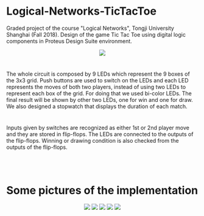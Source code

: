 # Logical-Networks-TicTacToe
Graded project of the course "Logical Networks", Tongji University Shanghai (Fall 2018).  Design of the game Tic Tac Toe using digital logic components in Proteus Design Suite environment.

<p align="center">
  <img src="https://user-images.githubusercontent.com/64502909/140420649-365f55e5-c047-4732-a9ff-b1105e727ae4.png">
</p>

#
The whole circuit is composed by 9 LEDs which represent the 9 boxes of the 3x3 grid. Push buttons are used to switch on the LEDs and each LED represents the moves of both two players, instead of using two LEDs to represent each box of the grid. For doing that we used bi-color LEDs. The final result will be shown by other two LEDs, one for win and one for draw. We also designed a stopwatch that displays the duration of each match.

#
Inputs given by switches are recognized as either 1st or 2nd player move and they are stored in flip-flops. The LEDs are connected to the outputs of the flip-flops. Winning or drawing condition is also checked from the outputs of the flip-flops. 

<br/><br/>  
# Some pictures of the implementation

<p align="center">
  <img src="https://user-images.githubusercontent.com/64502909/140421145-c73b0315-cbe9-4d8c-abc8-389099685c1a.PNG">
  <img src="https://user-images.githubusercontent.com/64502909/140421172-68786fff-0b7a-4db0-9b98-49752b0f6872.PNG">
  <img src="https://user-images.githubusercontent.com/64502909/140421250-67d491b0-9502-42af-a852-f56c5cbb47eb.PNG">
  <img src="https://user-images.githubusercontent.com/64502909/140421316-a3988694-5f22-477e-a773-c14155fd9ac7.PNG">
  <img src="https://user-images.githubusercontent.com/64502909/140421446-cfe1ac69-f1e0-45d4-ad17-b93c04bafd07.PNG">
</p>



